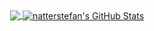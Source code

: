<div align="center">
   <div>
      <a href="https://github.com/natterstefan/natterstefan">
         <img align="center" src="https://github-readme-stats.vercel.app/api/top-langs/?username=CyberYagir,html&title_color=000000&text_color=000000" />
   </a>

   <a href="https://github.com/natterstefan/natterstefan">
      <img align="center" src="https://github-readme-stats.vercel.app/api?username=CyberYagir&show_icons=true&line_height=27&count_private=true&title_color=000000&text_color=000000&icon_color=FAC051" alt="natterstefan's GitHub Stats" />
   </a>
  </div>
</div>


<!--
**CyberYagir/CyberYagir** is a ✨ _special_ ✨ repository because its `README.md` (this file) appears on your GitHub profile.

Here are some ideas to get you started:

- 🔭 I’m currently working on ...
- 🌱 I’m currently learning ...
- 👯 I’m looking to collaborate on ...
- 🤔 I’m looking for help with ...
- 💬 Ask me about ...
- 📫 How to reach me: ...
- 😄 Pronouns: ...
- ⚡ Fun fact: ...
-->
